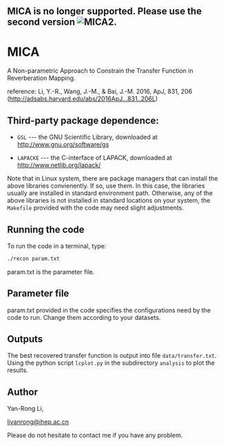## MICA is no longer supported. Please use the second version ![MICA2](https://github.com/LiyrAstroph/MICA2).

# MICA
A Non-parametric Approach to Constrain the Transfer Function in Reverberation Mapping.

reference: Li, Y.-R., Wang, J.-M., & Bai, J.-M. 2016, ApJ, 831, 206
           (http://adsabs.harvard.edu/abs/2016ApJ...831..206L)

## Third-party package dependence: 
* `GSL` --- the GNU Scientific Library, downloaded at  http://www.gnu.org/software/gs

* `LAPACKE` ---  the C-interface of LAPACK, downloaded at  http://www.netlib.org/lapack/

Note that in Linux system, there are package managers that can install the above libraries convienently. If so, use them. In this case, the libraries usually are installed in standard environment path. Otherwise, any of the above libraries is not installed in standard locations on your system, the `Makefile` provided with the code may need slight adjustments.

## Running the code
To run the code in a terminal, type:

```Bash
./recon param.txt
```

param.txt is the parameter file.

## Parameter file

param.txt provided in the code specifies the configurations need by the code to run. Change them according to your datasets.

## Outputs

The best recovered transfer function is output into file ``data/transfer.txt``. Using the python script ``lcplot.py`` in the subdirectory ``analysis`` to plot the results.

## Author
Yan-Rong Li,

liyanrong@ihep.ac.cn

Please do not hesitate to contact me if you have any problem.

